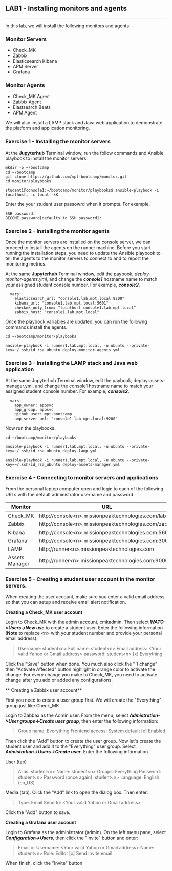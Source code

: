 ## LAB1 - Installing monitors and agents
---

In this lab, we will install the following monitors and agents

### Monitor Servers

* Check_MK
* Zabbix
* Elasticsearch Kibana
* APM Server
* Grafana

### Monitor Agents

* Check_MK Agent
* Zabbix Agent
* Elastsearch Beats
* APM Agent

We will also install a LAMP stack and Java web application to demonstrate the platform and application monitoring.


### Exercise 1 - Installing the monitor servers

At the **Jupyterhub** Terminal window, run the follow commands and Ansible playbook to install the monitor servers.

```console
mkdir -p ~/bootcamp
cd ~/bootcamp
git clone https://github.com/mpt-bootcamp/monitor.git
cd monitor/playbooks

student1@console1:~/bootcamp/monitor/playbooks$ ansible-playbook -i localhost, -c local -kK
```

Enter the your student user passowrd when it prompts. For example,

```
SSH password: 
BECOME password[defaults to SSH password]:
```

### Exercise 2 - Installing the monitor agents

Once the monitor servers are installed on the console server, we can proceed to install the agents on the runner machine. Before you start running the installation steps, you need to update the Ansible playbook to tell the agents to the monitor servers to connect to and to report the monitoring metrics.

At the same **Jupyterhub** Terminal window, edit the paybook, *deploy-monitor-agents.yml*, and change the ***console1*** hostname name to match your assigned student console number. For example, ***console2***.

```
  vars:
    elasticsearch_url: "console1.lab.mpt.local:9200"
    kibana_url: "console1.lab.mpt.local:5601"
    checkmk_only_from: "localhost console1.lab.mpt.local"
    zabbix_host: "console1.lab.mpt.local"
```

Once the playbook variables are updated, you can run the followng commands install the agents.

```console
cd ~/bootcamp/monitor/playbooks

ansible-playbook -i runner1.lab.mpt.local, -u ubuntu --private-key=~/.ssh/id_rsa_ubuntu deploy-monitor-agents.yml
```

### Exercise 3 - Installing the LAMP stack and Java web application

At the same Jupyterhub Terminal window, edit the paybook, deploy-assets-manager.yml, and change the console1 hostname name to match your assigned student console number. For example, ***console2***.

```
  vars:
    app_owner: appsvc
    app_group: appsvc
    github_user: mpt-bootcamp
    amp_server_url: "console1.lab.mpt.local:9200"
```

Now run the playbooks.

```console
cd ~/bootcamp/monitor/playbooks

ansible-playbook -i runner1.lab.mpt.local, -u ubuntu --private-key=~/.ssh/id_rsa_ubuntu deploy-lamp.yml

ansible-playbook -i runner1.lab.mpt.local, -u ubuntu --private-key=~/.ssh/id_rsa_ubuntu deploy-assets-manager.yml
```

### Exercise 4 - Connecting to monitor servers and applications

From the personal laptop computer open and login to each of the following URLs with the default administrator username and password.

| Monitor  |      URL      |  Username/Password |
|----------|-------------|------|
| Check_MK | http://console\<n\>.missionpeaktechnologies.com/lab | cmkadmin/cmkadmin |
| Zabbix | http://console\<n\>.missionpeaktechnologies.com/zabbix   | Admin/zabbix |
| Kibana | http://console\<n\>.missionpeaktechnologies.com:5601 |     |
| Grafana | http://console\<n\>.missionpeaktechnologies.com:3000 | admin/admin  |
| LAMP | http://runner\<n\>.missionpeaktechnologies.com |   |
| Assets Manager | http://runner\<n\>.missionpeaktechnologies.com:9000 |   |


### Exercise 5 - Creating a student user account in the monitor servers.

When creating the user account, make sure you enter a valid email address, so that you can setup and receive email alert notification.

**Creating a Check_MK user account**

Login to Check_MK with the admin account, cmkadmin. Then select ***WATO->Users->New use*** to create a student user. Enter the following information (**Note** to replace \<n\> with your student number and provide your personal email address):

> Username: student\<n\>
> Full name: student\<n\>
> Email address: \<Your valid Yahoo or Gmail address\>
> password: student\<n\> 
> [x] Everything

Click the "Save" button when done. You much also click the " 1 change" then "Activate Affected" button highlight in orange color to activate the change. For every change you make to Check_MK, you need to activate change after you add or added any configurations.

** Creating a Zabbix user account**

First you need to create a user group first. We will create the "Everything" group just like Check_MK

Login to Zabbax as the Admin user. From the menu, select ***Admistration->User groups->Create user group***, then enter the following information:

> Group name: Everything
> Frontend access: System default
> [x] Enabled

Then click the "Add" button to create the user group. Now let's create the student user and add it to the "Everything" user group. Select ***Admistration->Users->Create user***. Enter the following information.

User (tab)
> Alias: student\<n\>
> Name: student\<n\>
> Groups: Everything
> Password: student\<n\>
> Password (once again): student\<n\>
> Language: English (en_US)

Media (tab). Click the "Add" link to open the dialog box. Then enter:

> Type: Email
> Send to: \<Your valid Yahoo or Gmail address\>

Click the "Add" button to save.

**Creating a Grafana user account**

Login to Grafana as the administrator (admin). On the left menu pane, select ***Configuration->Users***, then click the "Invite" button and enter:

> Email or Username: \<Your valid Yahoo or Gmail address\>
> Name: student\<n\>
> Role: Editor
> [x] Send Invite email

When finish, click the "Invite" button




